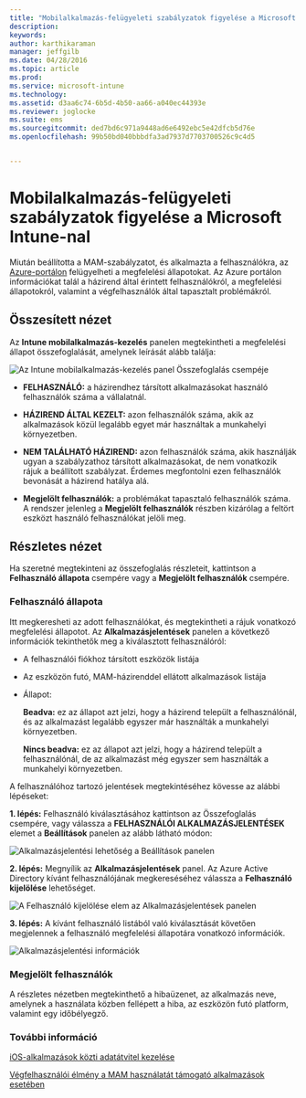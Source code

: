 ```yaml
---
title: "Mobilalkalmazás-felügyeleti szabályzatok figyelése a Microsoft Intune-nal | Microsoft Intune"
description: 
keywords: 
author: karthikaraman
manager: jeffgilb
ms.date: 04/28/2016
ms.topic: article
ms.prod: 
ms.service: microsoft-intune
ms.technology: 
ms.assetid: d3aa6c74-6b5d-4b50-aa66-a040ec44393e
ms.reviewer: joglocke
ms.suite: ems
ms.sourcegitcommit: ded7bd6c971a9448ad6e6492ebc5e42dfcb5d76e
ms.openlocfilehash: 99b50bd040bbbdfa3ad7937d7703700526c9c4d5


---
```


# Mobilalkalmazás-felügyeleti szabályzatok figyelése a Microsoft Intune-nal
Miután beállította a MAM-szabályzatot, és alkalmazta a felhasználókra, az [Azure-portálon](https://portal.azure.com) felügyelheti a megfelelési állapotokat. Az Azure portálon információkat talál a házirend által érintett felhasználókról, a megfelelési állapotokról, valamint a végfelhasználók által tapasztalt problémákról.
## Összesített nézet
Az **Intune mobilalkalmazás-kezelés** panelen megtekintheti a megfelelési állapot összefoglalását, amelynek leírását alább találja:


![Az Intune mobilalkalmazás-kezelés panel Összefoglalás csempéje](../media/mam-azure-portal-user-status-summary.png)

-   **FELHASZNÁLÓ:** a házirendhez társított alkalmazásokat használó felhasználók száma a vállalatnál.

-   **HÁZIREND ÁLTAL KEZELT:** azon felhasználók száma, akik az alkalmazások közül legalább egyet már használtak a munkahelyi környezetben.

-   **NEM TALÁLHATÓ HÁZIREND:** azon felhasználók száma, akik használják ugyan a szabályzathoz társított alkalmazásokat, de nem vonatkozik rájuk a beállított szabályzat.  Érdemes megfontolni ezen felhasználók bevonását a házirend hatálya alá.

- **Megjelölt felhasználók:** a problémákat tapasztaló felhasználók száma. A rendszer jelenleg a **Megjelölt felhasználók** részben kizárólag a feltört eszközt használó felhasználókat jelöli meg.


## Részletes nézet
Ha szeretné megtekinteni az összefoglalás részleteit, kattintson a **Felhasználó állapota** csempére vagy a **Megjelölt felhasználók** csempére.

### Felhasználó állapota
Itt megkeresheti az adott felhasználókat, és megtekintheti a rájuk vonatkozó megfelelési állapotot. Az **Alkalmazásjelentések** panelen a következő információk tekinthetők meg a kiválasztott felhasználóról:
- A felhasználói fiókhoz társított eszközök listája
- Az eszközön futó, MAM-házirenddel ellátott alkalmazások listája
- Állapot:

  **Beadva:** ez az állapot azt jelzi, hogy a házirend települt a felhasználónál, és az alkalmazást legalább egyszer már használták a munkahelyi környezetben.

  **Nincs beadva:** ez az állapot azt jelzi, hogy a házirend települt a felhasználónál, de az alkalmazást még egyszer sem használták a munkahelyi környezetben.

A felhasználóhoz tartozó jelentések megtekintéséhez kövesse az alábbi lépéseket:

**1. lépés:**  Felhasználó kiválasztásához kattintson az Összefoglalás csempére, vagy válassza a **FELHASZNÁLÓI ALKALMAZÁSJELENTÉSEK** elemet a **Beállítások** panelen az alább látható módon:

![Alkalmazásjelentési lehetőség a Beállítások panelen](../media/mam-azure-portal-app-reporting-by-user-settings-blade.png)

**2. lépés:** Megnyílik az **Alkalmazásjelentések** panel. Az Azure Active Directory kívánt felhasználójának megkereséséhez válassza a **Felhasználó kijelölése** lehetőséget.

![A Felhasználó kijelölése elem az Alkalmazásjelentések panelen](../media/mam-azure-portal-app-reporting-select-user.png)

**3. lépés:** A kívánt felhasználó listából való kiválasztását követően megjelennek a felhasználó megfelelési állapotára vonatkozó információk.

![Alkalmazásjelentési információk](../media/mam-azure-portal-app-reporting-by-user.png)
### Megjelölt felhasználók
A részletes nézetben megtekinthető a hibaüzenet, az alkalmazás neve, amelynek a használata közben fellépett a hiba, az eszközön futó platform, valamint egy időbélyegző.  

### További információ
[iOS-alkalmazások közti adatátvitel kezelése](manage-data-transfer-between-ios-apps-with-microsoft-intune.md)

[Végfelhasználói élmény a MAM használatát támogató alkalmazások esetében](end-user-experience-for-mam-enabled-apps-with-microsoft-intune.md)



<!--HONumber=Jun16_HO4-->


